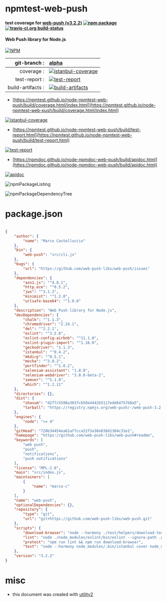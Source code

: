 # npmtest-web-push

#### test coverage for  [web-push (v3.2.2)](https://github.com/web-push-libs/web-push#readme)  [![npm package](https://img.shields.io/npm/v/npmtest-web-push.svg?style=flat-square)](https://www.npmjs.org/package/npmtest-web-push) [![travis-ci.org build-status](https://api.travis-ci.org/npmtest/node-npmtest-web-push.svg)](https://travis-ci.org/npmtest/node-npmtest-web-push)

#### Web Push library for Node.js

[![NPM](https://nodei.co/npm/web-push.png?downloads=true&downloadRank=true&stars=true)](https://www.npmjs.com/package/web-push)

| git-branch : | [alpha](https://github.com/npmtest/node-npmtest-web-push/tree/alpha)|
|--:|:--|
| coverage : | [![istanbul-coverage](https://npmtest.github.io/node-npmtest-web-push/build/coverage.badge.svg)](https://npmtest.github.io/node-npmtest-web-push/build/coverage.html/index.html)|
| test-report : | [![test-report](https://npmtest.github.io/node-npmtest-web-push/build/test-report.badge.svg)](https://npmtest.github.io/node-npmtest-web-push/build/test-report.html)|
| build-artifacts : | [![build-artifacts](https://npmtest.github.io/node-npmtest-web-push/glyphicons_144_folder_open.png)](https://github.com/npmtest/node-npmtest-web-push/tree/gh-pages/build)|

- [https://npmtest.github.io/node-npmtest-web-push/build/coverage.html/index.html](https://npmtest.github.io/node-npmtest-web-push/build/coverage.html/index.html)

[![istanbul-coverage](https://npmtest.github.io/node-npmtest-web-push/build/screenCapture.buildCi.browser.%252Ftmp%252Fbuild%252Fcoverage.lib.html.png)](https://npmtest.github.io/node-npmtest-web-push/build/coverage.html/index.html)

- [https://npmtest.github.io/node-npmtest-web-push/build/test-report.html](https://npmtest.github.io/node-npmtest-web-push/build/test-report.html)

[![test-report](https://npmtest.github.io/node-npmtest-web-push/build/screenCapture.buildCi.browser.%252Ftmp%252Fbuild%252Ftest-report.html.png)](https://npmtest.github.io/node-npmtest-web-push/build/test-report.html)

- [https://npmdoc.github.io/node-npmdoc-web-push/build/apidoc.html](https://npmdoc.github.io/node-npmdoc-web-push/build/apidoc.html)

[![apidoc](https://npmdoc.github.io/node-npmdoc-web-push/build/screenCapture.buildCi.browser.%252Ftmp%252Fbuild%252Fapidoc.html.png)](https://npmdoc.github.io/node-npmdoc-web-push/build/apidoc.html)

![npmPackageListing](https://npmtest.github.io/node-npmtest-web-push/build/screenCapture.npmPackageListing.svg)

![npmPackageDependencyTree](https://npmtest.github.io/node-npmtest-web-push/build/screenCapture.npmPackageDependencyTree.svg)



# package.json

```json

{
    "author": {
        "name": "Marco Castelluccio"
    },
    "bin": {
        "web-push": "src/cli.js"
    },
    "bugs": {
        "url": "https://github.com/web-push-libs/web-push/issues"
    },
    "dependencies": {
        "asn1.js": "^4.8.1",
        "http_ece": "^0.5.2",
        "jws": "^3.1.3",
        "minimist": "^1.2.0",
        "urlsafe-base64": "^1.0.0"
    },
    "description": "Web Push library for Node.js",
    "devDependencies": {
        "chalk": "^1.1.3",
        "chromedriver": "2.24.1",
        "del": "^2.2.1",
        "eslint": "^3.5.0",
        "eslint-config-airbnb": "^11.1.0",
        "eslint-plugin-import": "^1.16.0",
        "geckodriver": "1.1.3",
        "istanbul": "^0.4.2",
        "mkdirp": "^0.5.1",
        "mocha": "^3.0.2",
        "portfinder": "^1.0.2",
        "selenium-assistant": "1.0.0",
        "selenium-webdriver": "3.0.0-beta-2",
        "semver": "^5.1.0",
        "which": "^1.2.11"
    },
    "directories": {},
    "dist": {
        "shasum": "d2f7c5590a3037cb50e4442b5117edd6475768a5",
        "tarball": "https://registry.npmjs.org/web-push/-/web-push-3.2.2.tgz"
    },
    "engines": {
        "node": ">= 4"
    },
    "gitHead": "720b34454ea61af7cca22f3a36e038d1304c31e1",
    "homepage": "https://github.com/web-push-libs/web-push#readme",
    "keywords": [
        "web push",
        "push",
        "notifications",
        "push notifications"
    ],
    "license": "MPL-2.0",
    "main": "src/index.js",
    "maintainers": [
        {
            "name": "marco-c"
        }
    ],
    "name": "web-push",
    "optionalDependencies": {},
    "repository": {
        "type": "git",
        "url": "git+https://github.com/web-push-libs/web-push.git"
    },
    "scripts": {
        "download-browser": "node --harmony ./test/helpers/download-test-browsers.js",
        "lint": "node ./node_modules/eslint/bin/eslint --ignore-path .gitignore '.'",
        "pretest": "npm run lint && npm run download-browser",
        "test": "node --harmony node_modules/.bin/istanbul cover node_modules/.bin/_mocha -- --ui tdd test/test*"
    },
    "version": "3.2.2"
}
```



# misc
- this document was created with [utility2](https://github.com/kaizhu256/node-utility2)
